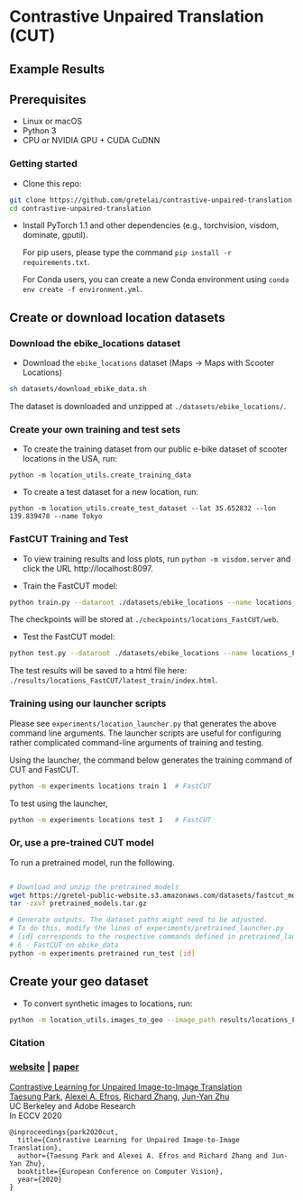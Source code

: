 # Contrastive Unpaired Translation (CUT)

## Example Results

## Prerequisites
- Linux or macOS
- Python 3
- CPU or NVIDIA GPU + CUDA CuDNN

### Getting started

- Clone this repo:
```bash
git clone https://github.com/gretelai/contrastive-unpaired-translation
cd contrastive-unpaired-translation
```

- Install PyTorch 1.1 and other dependencies (e.g., torchvision, visdom, dominate, gputil).

  For pip users, please type the command `pip install -r requirements.txt`.

  For Conda users,  you can create a new Conda environment using `conda env create -f environment.yml`.

## Create or download location datasets

### Download the ebike_locations dataset

- Download the `ebike_locations` dataset (Maps -> Maps with Scooter Locations)
```sh
sh datasets/download_ebike_data.sh
```
The dataset is downloaded and unzipped at `./datasets/ebike_locations/`.

### Create your own training and test sets

- To create the training dataset from our public e-bike dataset of scooter locations in the USA, run:

`python -m location_utils.create_training_data`

- To create a test dataset for a new location, run:

`python -m location_utils.create_test_dataset --lat 35.652832 --lon 139.839478 --name Tokyo`


### FastCUT Training and Test

- To view training results and loss plots, run `python -m visdom.server` and click the URL http://localhost:8097.

- Train the FastCUT model:
 ```bash
python train.py --dataroot ./datasets/ebike_locations --name locations_FastCUT --CUT_mode FastCUT --n_epochs 50
```
The checkpoints will be stored at `./checkpoints/locations_FastCUT/web`.

- Test the FastCUT model:
```bash
python test.py --dataroot ./datasets/ebike_locations --name locations_FastCUT --CUT_mode FastCUT --num_test 500 --phase test --preprocess scale_width --load_size 256
```

The test results will be saved to a html file here: `./results/locations_FastCUT/latest_train/index.html`.

### Training using our launcher scripts

Please see `experiments/location_launcher.py` that generates the above command line arguments. The launcher scripts are useful for configuring rather complicated command-line arguments of training and testing.

Using the launcher, the command below generates the training command of CUT and FastCUT.
```bash
python -m experiments locations train 1  # FastCUT
```

To test using the launcher,
```bash
python -m experiments locations test 1   # FastCUT
```

### Or, use a pre-trained CUT model

To run a pretrained model, run the following.

```bash

# Download and unzip the pretrained models
wget https://gretel-public-website.s3.amazonaws.com/datasets/fastcut_models/pretrained_models.tar.gz
tar -zxvf pretrained_models.tar.gz

# Generate outputs. The dataset paths might need to be adjusted.
# To do this, modify the lines of experiments/pretrained_launcher.py
# [id] corresponds to the respective commands defined in pretrained_launcher.py
# 6 - FastCUT on ebike_data
python -m experiments pretrained run_test [id]
```

## Create your geo dataset
- To convert synthetic images to locations, run:

```bash
python -m location_utils.images_to_geo --image_path results/locations_FastCUT/test_latest/images/fake_B --name Tokyo.csv
```


### Citation

### [website](http://taesung.me/ContrastiveUnpairedTranslation/) |   [paper](https://arxiv.org/pdf/2007.15651)

[Contrastive Learning for Unpaired Image-to-Image Translation](http://taesung.me/ContrastiveUnpairedTranslation/)  
 [Taesung Park](https://taesung.me/), [Alexei A. Efros](https://people.eecs.berkeley.edu/~efros/), [Richard Zhang](https://richzhang.github.io/), [Jun-Yan Zhu](https://www.cs.cmu.edu/~junyanz/)<br>
UC Berkeley and Adobe Research<br>
 In ECCV 2020
 
```
@inproceedings{park2020cut,
  title={Contrastive Learning for Unpaired Image-to-Image Translation},
  author={Taesung Park and Alexei A. Efros and Richard Zhang and Jun-Yan Zhu},
  booktitle={European Conference on Computer Vision},
  year={2020}
}
```

